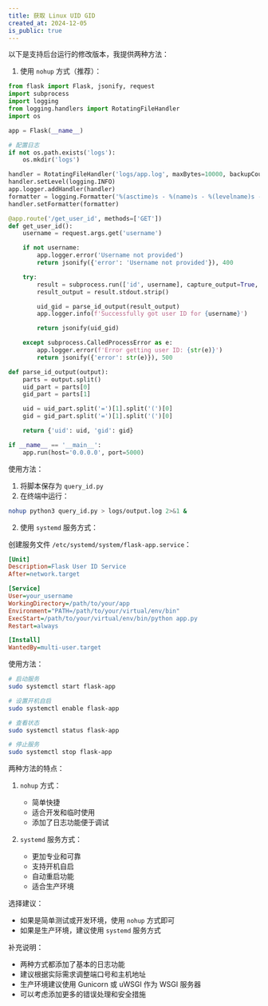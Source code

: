 ```yaml
---
title: 获取 Linux UID GID
created_at: 2024-12-05
is_public: true
---
```


以下是支持后台运行的修改版本，我提供两种方法：

1. 使用 `nohup` 方式（推荐）：

```python
from flask import Flask, jsonify, request
import subprocess
import logging
from logging.handlers import RotatingFileHandler
import os

app = Flask(__name__)

# 配置日志
if not os.path.exists('logs'):
    os.mkdir('logs')

handler = RotatingFileHandler('logs/app.log', maxBytes=10000, backupCount=3)
handler.setLevel(logging.INFO)
app.logger.addHandler(handler)
formatter = logging.Formatter('%(asctime)s - %(name)s - %(levelname)s - %(message)s')
handler.setFormatter(formatter)

@app.route('/get_user_id', methods=['GET'])
def get_user_id():
    username = request.args.get('username')

    if not username:
        app.logger.error('Username not provided')
        return jsonify({'error': 'Username not provided'}), 400

    try:
        result = subprocess.run(['id', username], capture_output=True, text=True, check=True)
        result_output = result.stdout.strip()

        uid_gid = parse_id_output(result_output)
        app.logger.info(f'Successfully got user ID for {username}')

        return jsonify(uid_gid)

    except subprocess.CalledProcessError as e:
        app.logger.error(f'Error getting user ID: {str(e)}')
        return jsonify({'error': str(e)}), 500

def parse_id_output(output):
    parts = output.split()
    uid_part = parts[0]
    gid_part = parts[1]

    uid = uid_part.split('=')[1].split('(')[0]
    gid = gid_part.split('=')[1].split('(')[0]

    return {'uid': uid, 'gid': gid}

if __name__ == '__main__':
    app.run(host='0.0.0.0', port=5000)
```

使用方法：

1. 将脚本保存为 `query_id.py`
1. 在终端中运行：

```bash
nohup python3 query_id.py > logs/output.log 2>&1 &
```

2. 使用 `systemd` 服务方式：

创建服务文件 `/etc/systemd/system/flask-app.service`：

```ini
[Unit]
Description=Flask User ID Service
After=network.target

[Service]
User=your_username
WorkingDirectory=/path/to/your/app
Environment="PATH=/path/to/your/virtual/env/bin"
ExecStart=/path/to/your/virtual/env/bin/python app.py
Restart=always

[Install]
WantedBy=multi-user.target
```

使用方法：

```bash
# 启动服务
sudo systemctl start flask-app

# 设置开机自启
sudo systemctl enable flask-app

# 查看状态
sudo systemctl status flask-app

# 停止服务
sudo systemctl stop flask-app
```

两种方法的特点：

1. `nohup` 方式：

   - 简单快捷
   - 适合开发和临时使用
   - 添加了日志功能便于调试

1. `systemd` 服务方式：

   - 更加专业和可靠
   - 支持开机自启
   - 自动重启功能
   - 适合生产环境

选择建议：

- 如果是简单测试或开发环境，使用 `nohup` 方式即可
- 如果是生产环境，建议使用 `systemd` 服务方式

补充说明：

- 两种方式都添加了基本的日志功能
- 建议根据实际需求调整端口号和主机地址
- 生产环境建议使用 Gunicorn 或 uWSGI 作为 WSGI 服务器
- 可以考虑添加更多的错误处理和安全措施
